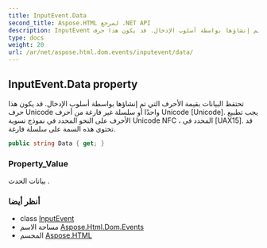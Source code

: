 ```yaml
---
title: InputEvent.Data
second_title: Aspose.HTML لمرجع .NET API
description: InputEvent ملكية. تحتفظ البيانات بقيمة الأحرف التي تم إنشاؤها بواسطة أسلوب الإدخال. قد يكون هذا حرف Unicode واحدًا أو سلسلة غير فارغة من أحرف Unicode Unicode. يجب تطبيع الأحرف على النحو المحدد في نموذج تسوية Unicode NFC  المحدد في UAX15. قد تحتوي هذه السمة على سلسلة فارغة.
type: docs
weight: 20
url: /ar/net/aspose.html.dom.events/inputevent/data/
---
```

## InputEvent.Data property

تحتفظ البيانات بقيمة الأحرف التي تم إنشاؤها بواسطة أسلوب الإدخال. قد يكون هذا حرف Unicode واحدًا أو سلسلة غير فارغة من أحرف Unicode [Unicode]. يجب تطبيع الأحرف على النحو المحدد في نموذج تسوية Unicode NFC ، المحدد في [UAX15]. قد تحتوي هذه السمة على سلسلة فارغة.

```csharp
public string Data { get; }
```

### Property_Value

بيانات الحدث .

### أنظر أيضا

* class [InputEvent](../)
* مساحة الاسم [Aspose.Html.Dom.Events](../../inputevent/)
* المجسم [Aspose.HTML](../../../)


